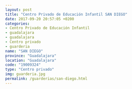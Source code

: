 ```yaml
---
layout: post
title: "Centro Privado de Educación Infantil SAN DIEGO"
date: 2017-09-20 20:57:05 +0200
categories:
- Centro Privado de Educación Infantil
- guadalajara
- guadalajara
- Centro privado
- guarderia
name: "SAN DIEGO"
province: "Guadalajara"
location: "Guadalajara"
code: "19009324"
type: "Centro privado"
img: guarderia.jpg
permalink: /guarderias/san-diego.html
---
```


